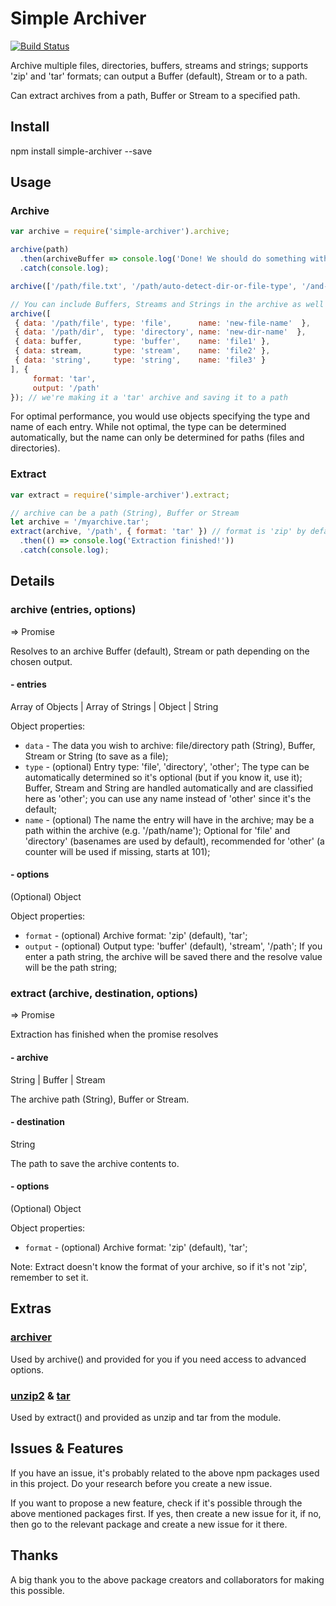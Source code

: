 
# Simple Archiver

[![Build Status](https://travis-ci.org/kesarion/simple-archiver.svg?branch=master)](https://travis-ci.org/kesarion/simple-archiver)

Archive multiple files, directories, buffers, streams and strings; supports 'zip' and 'tar' formats; can output a Buffer (default), Stream or to a path.

Can extract archives from a path, Buffer or Stream to a specified path.

## Install

npm install simple-archiver --save

## Usage

### Archive

```js
var archive = require('simple-archiver').archive;

archive(path)
  .then(archiveBuffer => console.log('Done! We should do something with the buffer.'))
  .catch(console.log);

archive(['/path/file.txt', '/path/auto-detect-dir-or-file-type', '/and-so-on']); // .then(...).catch(...);

// You can include Buffers, Streams and Strings in the archive as well (giving them a name)
archive([
 { data: '/path/file', type: 'file',      name: 'new-file-name'  },
 { data: '/path/dir',  type: 'directory', name: 'new-dir-name'  },
 { data: buffer,       type: 'buffer',    name: 'file1' },
 { data: stream,       type: 'stream',    name: 'file2' },
 { data: 'string',     type: 'string',    name: 'file3' }
], {
     format: 'tar',
     output: '/path'
}); // we're making it a 'tar' archive and saving it to a path
```
For optimal performance, you would use objects specifying the type and name of each entry. While not optimal, the type can be determined automatically, but the name can only be determined for paths (files and directories).

### Extract

```js
var extract = require('simple-archiver').extract;

// archive can be a path (String), Buffer or Stream
let archive = '/myarchive.tar';
extract(archive, '/path', { format: 'tar' }) // format is 'zip' by default, so you have to specify it for 'tar'
  .then(() => console.log('Extraction finished!'))
  .catch(console.log);
```

## Details

### archive (entries, options)
=> Promise

Resolves to an archive Buffer (default), Stream or path depending on the chosen output.

#### - entries
Array of Objects | Array of Strings | Object | String

Object properties:
- `data` - The data you wish to archive: file/directory path (String), Buffer, Stream or String (to save as a file);
- `type` - (optional) Entry type: 'file', 'directory', 'other'; The type can be automatically determined so it's optional (but if you know it, use it); Buffer, Stream and String are handled automatically and are classified here as 'other'; you can use any name instead of 'other' since it's the default;
- `name` - (optional) The name the entry will have in the archive; may be a path within the archive (e.g. '/path/name'); Optional for 'file' and 'directory' (basenames are used by default), recommended for 'other' (a counter will be used if missing, starts at 101);

#### - options
(Optional) Object

Object properties:

- `format` - (optional) Archive format: 'zip' (default), 'tar';
- `output` - (optional) Output type: 'buffer' (default), 'stream', '/path'; If you enter a path string, the archive will be saved there and the resolve value will be the path string;

### extract (archive, destination, options)
=> Promise

Extraction has finished when the promise resolves

#### - archive
String | Buffer | Stream

The archive path (String), Buffer or Stream.

#### - destination
String

The path to save the archive contents to.

#### - options
(Optional) Object

Object properties:

- `format` - (optional) Archive format: 'zip' (default), 'tar';

Note: Extract doesn't know the format of your archive, so if it's not 'zip', remember to set it.

## Extras

### [archiver](https://github.com/archiverjs/node-archiver)
Used by archive() and provided for you if you need access to advanced options.

### [unzip2](https://github.com/glebdmitriew/node-unzip-2) & [tar](https://github.com/npm/node-tar)
Used by extract() and provided as unzip and tar from the module.

## Issues & Features
If you have an issue, it's probably related to the above npm packages used in this project. Do your research before you create a new issue.

If you want to propose a new feature, check if it's possible through the above mentioned packages first. If yes, then create a new issue for it, if no, then go to the relevant package and create a new issue for it there.

## Thanks
A big thank you to the above package creators and collaborators for making this possible.
